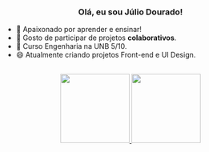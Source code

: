 ### <div align="center">Olá, eu sou Júlio Dourado!</div>

- 🌱 Apaixonado por aprender e ensinar!
- 👯 Gosto de participar de projetos **colaborativos**.
- 🤔 Curso Engenharia na UNB 5/10.
- 😄 Atualmente criando projetos Front-end e UI Design.
##
<div align="center">
  <a href="https://github.com/typejulio">
    <img height="138em"
      src="https://github-readme-stats.vercel.app/api?username=typejulio&show_icons=true&theme=radical&include_all_commits=true&count_private=true" />
    <img height="138em"
      src="https://github-readme-stats.vercel.app/api/top-langs/?username=typejulio&layout=compact&langs_count=7&theme=radical" />
 </div>


  

